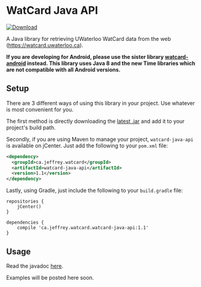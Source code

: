 # WatCard Java API
[ ![Download](https://api.bintray.com/packages/jeffreyca/maven/watcard-java-api/images/download.svg) ](https://bintray.com/jeffreyca/maven/watcard-java-api/_latestVersion)

A Java library for retrieving UWaterloo WatCard data from the web (https://watcard.uwaterloo.ca).

**If you are developing for Android, please use the sister library [watcard-android](https://github.com/JeffreyCA/watcard-android) instead.
This library uses Java 8 and the new Time libraries which are not compatible with all Android versions.**

## Setup
There are 3 different ways of using this library in your project. Use whatever is most convenient for you.

The first method is directly downloading the [latest .jar](https://github.com/JeffreyCA/watcard-java-api/releases) and add it to your project's build path.

Secondly, if you are using Maven to manage your project, `watcard-java-api` is available on jCenter. Just add the following to your `pom.xml` file:

```xml
<dependency>
  <groupId>ca.jeffrey.watcard</groupId>
  <artifactId>watcard-java-api</artifactId>
  <version>1.1</version>
</dependency>
```

Lastly, using Gradle, just include the following to your `build.gradle` file:

```
repositories {
    jCenter()
}

dependencies {
    compile 'ca.jeffrey.watcard.watcard-java-api:1.1'
}
```

## Usage

Read the javadoc [here](https://jeffreyca.github.io/watcard-java-api/).

Examples will be posted here soon.

